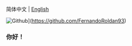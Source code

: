 简体中文 | [English](.REAMD.md)

![Github](https://img.shields.io/badge/-Github-000?style=flat&logo=Github&logoColor=white)](https://github.com/FernandoRoldan93)
### 你好！
